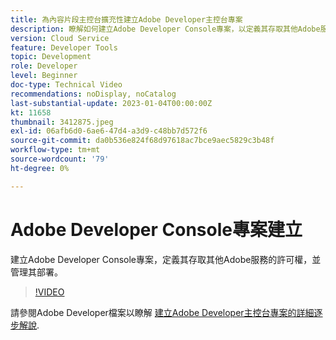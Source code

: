 ```yaml
---
title: 為內容片段主控台擴充性建立Adobe Developer主控台專案
description: 瞭解如何建立Adobe Developer Console專案，以定義其存取其他Adobe服務的許可權，並管理其部署。
version: Cloud Service
feature: Developer Tools
topic: Development
role: Developer
level: Beginner
doc-type: Technical Video
recommendations: noDisplay, noCatalog
last-substantial-update: 2023-01-04T00:00:00Z
kt: 11658
thumbnail: 3412875.jpeg
exl-id: 06afb6d0-6ae6-47d4-a3d9-c48bb7d572f6
source-git-commit: da0b536e824f68d97618ac7bce9aec5829c3b48f
workflow-type: tm+mt
source-wordcount: '79'
ht-degree: 0%

---
```


# Adobe Developer Console專案建立

建立Adobe Developer Console專案，定義其存取其他Adobe服務的許可權，並管理其部署。

>[!VIDEO](https://video.tv.adobe.com/v/3412875?quality=12&learn=on)

請參閱Adobe Developer檔案以瞭解 [建立Adobe Developer主控台專案的詳細逐步解說](https://developer.adobe.com/uix/docs/services/aem-cf-console-admin/extension-development/#create-a-project-in-adobe-developer-console).
